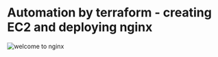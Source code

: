 # Automation by terraform - creating EC2 and deploying nginx 

![welcome to nginx](https://github.com/VyankateshwarTaikar/strapi/assets/102132721/ed9f20fb-40cd-4624-95ab-2400c65ad7cb) 
